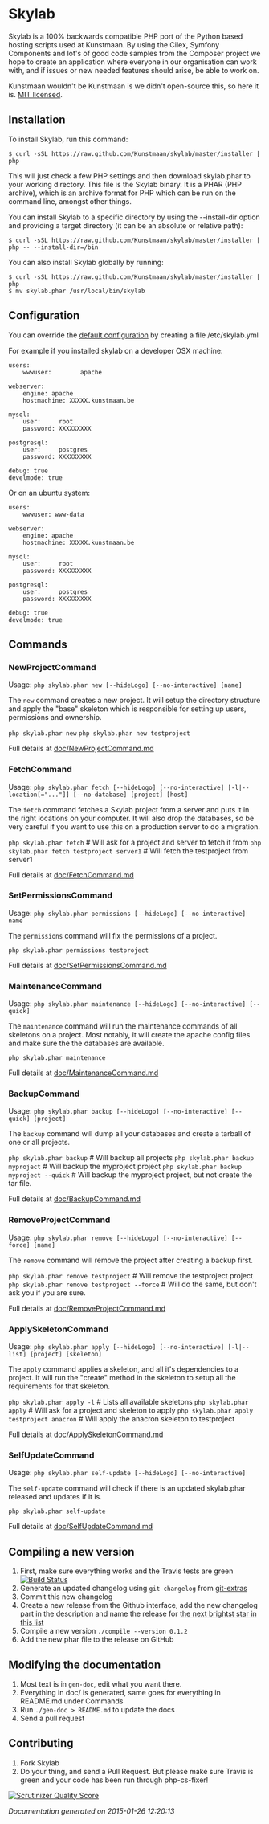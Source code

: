 # Skylab

Skylab is a 100% backwards compatible PHP port of the Python based hosting scripts used at Kunstmaan. By using the Cilex,
Symfony Components and lot's of good code samples from the Composer project we hope to create an application where
everyone in our organisation can work with, and if issues or new needed features should arise, be able to work on.

Kunstmaan wouldn't be Kunstmaan is we didn't open-source this, so here it is. [MIT licensed](./LICENSE).

## Installation

To install Skylab, run this command:

```
$ curl -sSL https://raw.github.com/Kunstmaan/skylab/master/installer | php
```

This will just check a few PHP settings and then download skylab.phar to your working directory. This file is the Skylab
binary. It is a PHAR (PHP archive), which is an archive format for PHP which can be run on the command line, amongst
other things.

You can install Skylab to a specific directory by using the --install-dir option and providing a target directory (it
can be an absolute or relative path):

```
$ curl -sSL https://raw.github.com/Kunstmaan/skylab/master/installer | php -- --install-dir=/bin
```

You can also install Skylab globally by running:

```
$ curl -sSL https://raw.github.com/Kunstmaan/skylab/master/installer | php
$ mv skylab.phar /usr/local/bin/skylab
```

## Configuration

You can override the [default configuration](./config.yml) by creating a file /etc/skylab.yml

For example if you installed skylab on a developer OSX machine:
```
users:
    wwwuser:        apache

webserver:
    engine: apache
    hostmachine: XXXXX.kunstmaan.be

mysql:
    user:     root
    password: XXXXXXXXX

postgresql:
    user:     postgres
    password: XXXXXXXXX

debug: true
develmode: true
```

Or on an ubuntu system:
```
users:
    wwwuser: www-data

webserver:
    engine: apache
    hostmachine: XXXXX.kunstmaan.be

mysql:
    user:     root
    password: XXXXXXXXX

postgresql:
    user:     postgres
    password: XXXXXXXXX

debug: true
develmode: true
```
## Commands

### NewProjectCommand

Usage: ```php skylab.phar new [--hideLogo] [--no-interactive] [name]```

The ```new``` command creates a new project. It will setup the directory structure and apply the "base" skeleton
which is responsible for setting up users, permissions and ownership.

```php skylab.phar new```
```php skylab.phar new testproject```

Full details at [doc/NewProjectCommand.md](doc/NewProjectCommand.md)

### FetchCommand

Usage: ```php skylab.phar fetch [--hideLogo] [--no-interactive] [-l|--location[="..."]] [--no-database] [project] [host]```

The ```fetch``` command fetches a Skylab project from a server and puts it in the right locations on your computer. It
will also drop the databases, so be very careful if you want to use this on a production server to do a migration.

```php skylab.phar fetch```                         # Will ask for a project and server to fetch it from
```php skylab.phar fetch testproject server1```     # Will fetch the testproject from server1

Full details at [doc/FetchCommand.md](doc/FetchCommand.md)

### SetPermissionsCommand

Usage: ```php skylab.phar permissions [--hideLogo] [--no-interactive] name```

The ```permissions``` command will fix the permissions of a project.

```php skylab.phar permissions testproject```

Full details at [doc/SetPermissionsCommand.md](doc/SetPermissionsCommand.md)

### MaintenanceCommand

Usage: ```php skylab.phar maintenance [--hideLogo] [--no-interactive] [--quick]```

The ```maintenance``` command will run the maintenance commands of all skeletons on a project. Most notably, it
will create the apache config files and make sure the the databases are available.

```php skylab.phar maintenance```

Full details at [doc/MaintenanceCommand.md](doc/MaintenanceCommand.md)

### BackupCommand

Usage: ```php skylab.phar backup [--hideLogo] [--no-interactive] [--quick] [project]```

The ```backup``` command will dump all your databases and create a tarball of one or all projects.

```php skylab.phar backup```                         # Will backup all projects
```php skylab.phar backup myproject```               # Will backup the myproject project
```php skylab.phar backup myproject --quick```       # Will backup the myproject project, but not create the tar file.

Full details at [doc/BackupCommand.md](doc/BackupCommand.md)

### RemoveProjectCommand

Usage: ```php skylab.phar remove [--hideLogo] [--no-interactive] [--force] [name]```

The ```remove``` command will remove the project after creating a backup first.

```php skylab.phar remove testproject```                         # Will remove the testproject project
```php skylab.phar remove testproject --force```                 # Will do the same, but don't ask you if you are sure.

Full details at [doc/RemoveProjectCommand.md](doc/RemoveProjectCommand.md)

### ApplySkeletonCommand

Usage: ```php skylab.phar apply [--hideLogo] [--no-interactive] [-l|--list] [project] [skeleton]```

The ```apply``` command applies a skeleton, and all it's dependencies to a project. It will run the "create"
method in the skeleton to setup all the requirements for that skeleton.

```php skylab.phar apply -l```                      # Lists all available skeletons
```php skylab.phar apply```                         # Will ask for a project and skeleton to apply
```php skylab.phar apply testproject anacron```     # Will apply the anacron skeleton to testproject

Full details at [doc/ApplySkeletonCommand.md](doc/ApplySkeletonCommand.md)

### SelfUpdateCommand

Usage: ```php skylab.phar self-update [--hideLogo] [--no-interactive]```

The ```self-update``` command will check if there is an updated skylab.phar released and updates if it is.

```php skylab.phar self-update```

Full details at [doc/SelfUpdateCommand.md](doc/SelfUpdateCommand.md)


## Compiling a new version

1. First, make sure everything works and the Travis tests are green [![Build Status](https://travis-ci.org/Kunstmaan/skylab.png?branch=master)](https://travis-ci.org/Kunstmaan/skylab)
1. Generate an updated changelog using ```git changelog``` from [git-extras](https://github.com/visionmedia/git-extras)
1. Commit this new changelog
1. Create a new release from the Github interface, add the new changelog part in the description and name the release for [the next brightst star in this list](http://en.wikipedia.org/wiki/List_of_brightest_stars)
1. Compile a new version ```./compile --version 0.1.2```
1. Add the new phar file to the release on GitHub

## Modifying the documentation

1. Most text is in ```gen-doc```, edit what you want there.
1. Everything in doc/ is generated, same goes for everything in README.md under Commands
1. Run ```./gen-doc > README.md``` to update the docs
1. Send a pull request

## Contributing

1. Fork Skylab
1. Do your thing, and send a Pull Request. But please make sure Travis is green and your code has been run through php-cs-fixer!


[![Scrutinizer Quality Score](https://scrutinizer-ci.com/g/Kunstmaan/skylab/badges/quality-score.png?s=3d1f00bf9c2adbba818f274086db3ed4b2bcc4e2)](https://scrutinizer-ci.com/g/Kunstmaan/skylab/)


*Documentation generated on 2015-01-26 12:20:13*